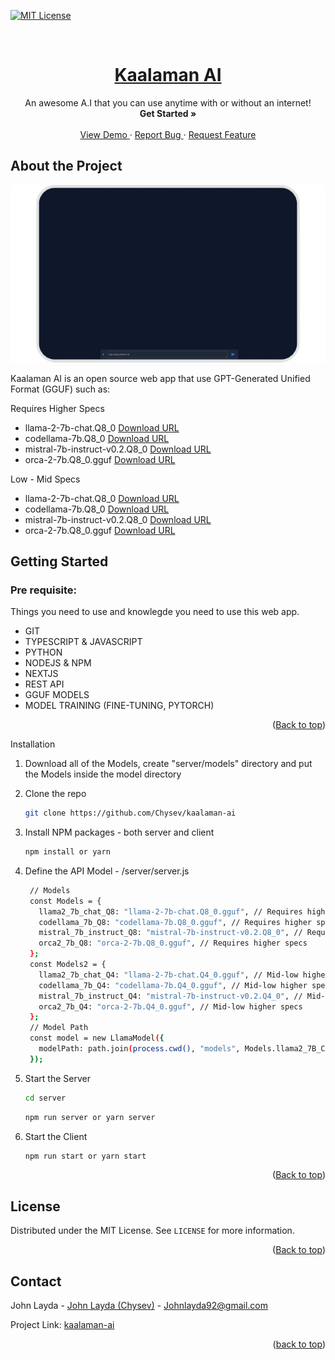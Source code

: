 <a name="readme-top"></a>

[![MIT License][license-shield]][license-url]

[license-shield]: https://img.shields.io/github/license/othneildrew/Best-README-Template.svg?style=for-the-badge
[license-url]: https://github.com/Chysev/Kaalaman-ai/blob/main/LICENSE

<br />
<div align="center">
  <a href="">
    <h1>Kaalaman AI</h1>
  </a>
  <p align="center">
    An awesome A.I that you can use anytime with or without an internet!
    <br />
    <a>
      <strong>Get Started »</strong>
    </a>
    <br />
    <br />
    <a href="https://drive.google.com/file/d/1JV-KCbrs-HO8Fl2y80LCeaJ_oG88FQ6b/view?usp=sharing">
      View Demo
    </a>
    ·
    <a href="https://github.com/Chysev/Kaalaman-ai/issues">
      Report Bug
    </a>
    ·
    <a href="https://github.com/Chysev/Kaalaman-ai/issues">
      Request Feature
    </a>
  </p>
</div>

## About the Project

[![Product Name Screen Shot][product-screenshot]](https://example.com)

[product-screenshot]: public/image.png

Kaalaman AI is an open source web app that use GPT-Generated Unified Format (GGUF) such as:

Requires Higher Specs

- llama-2-7b-chat.Q8_0 [Download URL][Llama2_Q8]
- codellama-7b.Q8_0 [Download URL][CodeLlama_Q8]
- mistral-7b-instruct-v0.2.Q8_0 [Download URL][Mistral_Q8]
- orca-2-7b.Q8_0.gguf [Download URL][Orca_Q8]

Low - Mid Specs

- llama-2-7b-chat.Q8_0 [Download URL][Llama2_Q4]
- codellama-7b.Q8_0 [Download URL][CodeLlama_Q4]
- mistral-7b-instruct-v0.2.Q8_0 [Download URL][Mistral_Q4]
- orca-2-7b.Q8_0.gguf [Download URL][Orca_Q4]

<!-- Requires Higher Specs -->

[Llama2_Q8]: https://huggingface.co/TheBloke/Llama-2-7B-Chat-GGUF/resolve/main/llama-2-7b-chat.Q8_0.gguf?download=true
[CodeLlama_Q8]: https://huggingface.co/TheBloke/CodeLlama-7B-GGUF/resolve/main/codellama-7b.Q8_0.gguf?download=true
[Mistral_Q8]: https://huggingface.co/TheBloke/Mistral-7B-Instruct-v0.2-GGUF/resolve/main/mistral-7b-instruct-v0.2.Q8_0.gguf?download=true
[Orca_Q8]: https://huggingface.co/TheBloke/Orca-2-7B-GGUF/resolve/main/orca-2-7b.Q8_0.gguf?download=true

<!-- Mid Specs -->

[Llama2_Q4]: https://huggingface.co/TheBloke/Llama-2-7B-Chat-GGUF/resolve/main/llama-2-7b-chat.Q4_K_S.gguf?download=true
[CodeLlama_Q4]: https://huggingface.co/TheBloke/CodeLlama-7B-GGUF/resolve/main/codellama-7b.Q4_K_S.gguf?download=true
[Mistral_Q4]: https://huggingface.co/TheBloke/Mistral-7B-Instruct-v0.2-GGUF/resolve/main/mistral-7b-instruct-v0.2.Q4_K_S.gguf?download=true
[Orca_Q4]: https://huggingface.co/TheBloke/Orca-2-7B-GGUF/blob/main/orca-2-7b.Q4_K_S.gguf?download=true

## Getting Started

### Pre requisite:

Things you need to use and knowlegde you need to use this web app.

- GIT
- TYPESCRIPT & JAVASCRIPT
- PYTHON
- NODEJS & NPM
- NEXTJS
- REST API
- GGUF MODELS
- MODEL TRAINING (FINE-TUNING, PYTORCH)

<p align="right">(<a href="#readme-top">Back to top</a>)</p

### Installation

1. Download all of the Models, create "server/models" directory and put the Models inside the model directory
2. Clone the repo
   ```sh
   git clone https://github.com/Chysev/kaalaman-ai
   ```
3. Install NPM packages - both server and client
   ```sh
   npm install or yarn
   ```
4. Define the API Model - /server/server.js

   ```sh
    // Models
    const Models = {
      llama2_7b_chat_Q8: "llama-2-7b-chat.Q8_0.gguf", // Requires higher specs
      codellama_7b_Q8: "codellama-7b.Q8_0.gguf", // Requires higher specs
      mistral_7b_instruct_Q8: "mistral-7b-instruct-v0.2.Q8_0", // Requires higher specs
      orca2_7b_Q8: "orca-2-7b.Q8_0.gguf", // Requires higher specs
    };
    const Models2 = {
      llama2_7b_chat_Q4: "llama-2-7b-chat.Q4_0.gguf", // Mid-low higher specs
      codellama_7b_Q4: "codellama-7b.Q4_0.gguf", // Mid-low higher specs
      mistral_7b_instruct_Q4: "mistral-7b-instruct-v0.2.Q4_0", // Mid-low higher specs
      orca2_7b_Q4: "orca-2-7b.Q4_0.gguf", // Mid-low higher specs
    };
    // Model Path
    const model = new LlamaModel({
      modelPath: path.join(process.cwd(), "models", Models.llama2_7B_Chat),- Define here
    });
   ```

5. Start the Server
   ```sh
   cd server
   ```
   ```sh
   npm run server or yarn server
   ```
6. Start the Client
   ```sh
   npm run start or yarn start
   ```

<p align="right">(<a href="#readme-top">Back to top</a>)</p>

## License

Distributed under the MIT License. See `LICENSE` for more information.

<p align="right">(<a href="#readme-top">Back to top</a>)</p>

## Contact

John Layda - [John Layda (Chysev)](https://facebook.com/Chysev) - Johnlayda92@gmail.com

Project Link: [kaalaman-ai](https://github.com/Chysev/kaalaman-ai)

<p align="right">(<a href="#readme-top">back to top</a>)</p>
